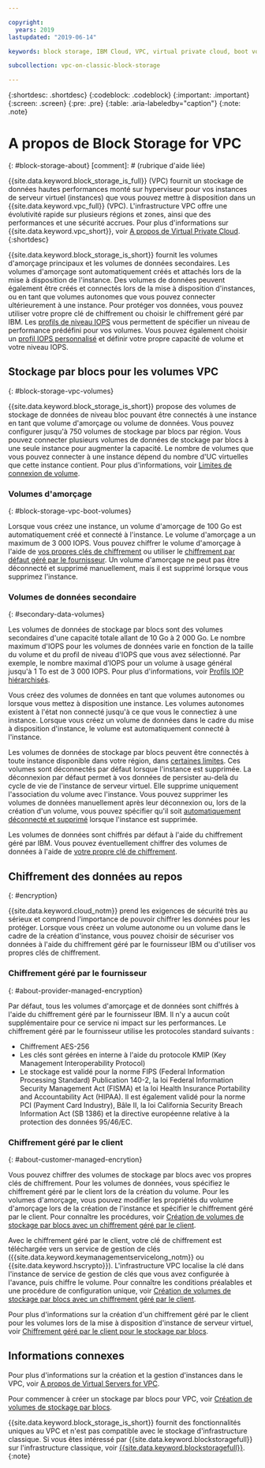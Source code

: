 ```yaml
---

copyright:
  years: 2019
lastupdated: "2019-06-14"

keywords: block storage, IBM Cloud, VPC, virtual private cloud, boot volume, data volume, volume, data storage, virtual server instance, instance, IOPS, HPCS, Key Protect

subcollection: vpc-on-classic-block-storage

---
```

{:shortdesc: .shortdesc}
{:codeblock: .codeblock}
{:important: .important}
{:screen: .screen}
{:pre: .pre}
{:table: .aria-labeledby="caption"}
{:note: .note}

# A propos de Block Storage for VPC 
{: #block-storage-about}
[comment]: # (rubrique d'aide liée)

{{site.data.keyword.block_storage_is_full}} (VPC) fournit un stockage de données hautes performances monté sur hyperviseur pour vos instances de serveur virtuel (instances) que vous pouvez mettre à disposition dans un {{site.data.keyword.vpc_full}} (VPC). L'infrastructure VPC offre une évolutivité rapide sur plusieurs régions et zones, ainsi que des performances et une sécurité accrues. Pour plus d'informations sur {{site.data.keyword.vpc_short}}, voir [A propos de Virtual Private Cloud](/docs/vpc-on-classic?topic=vpc-on-classic-about).
{:shortdesc}

{{site.data.keyword.block_storage_is_short}} fournit les volumes d'amorçage principaux et les volumes de données secondaires. Les volumes d'amorçage sont automatiquement créés et attachés lors de la mise à disposition de l'instance. Des volumes de données peuvent également être créés et connectés lors de la mise à disposition d'instances, ou en tant que volumes autonomes que vous pouvez connecter ultérieurement à une instance. Pour protéger vos données, vous pouvez utiliser votre propre clé de chiffrement ou choisir le chiffrement géré par IBM. Les [profils de niveau IOPS](/docs/vpc-on-classic-block-storage?topic=vpc-on-classic-block-storage-block-storage-profiles#tiers) vous permettent de spécifier un niveau de performance prédéfini pour vos volumes. Vous pouvez également choisir un [profil IOPS personnalisé](/docs/vpc-on-classic-block-storage?topic=vpc-on-classic-block-storage-block-storage-profiles#custom) et définir votre propre capacité de volume et votre niveau IOPS. 

## Stockage par blocs pour les volumes VPC 
{: #block-storage-vpc-volumes}

{{site.data.keyword.block_storage_is_short}} propose des volumes de stockage de données de niveau bloc pouvant être connectés à une instance en tant que volume d'amorçage ou volume de données. Vous pouvez configurer jusqu'à 750 volumes de stockage par blocs par région. Vous pouvez connecter plusieurs volumes de données de stockage par blocs à une seule instance pour augmenter la capacité. Le nombre de volumes que vous pouvez connecter à une instance dépend du nombre d'UC virtuelles que cette instance contient. Pour plus d'informations, voir [Limites de connexion de volume](/docs/vpc-on-classic-block-storage?topic=vpc-on-classic-block-storage-attaching-block-storage#vol-attach-limits).

### Volumes d'amorçage
{: #block-storage-vpc-boot-volumes}

Lorsque vous créez une instance, un volume d'amorçage de 100 Go est automatiquement créé et connecté à l'instance. Le volume d'amorçage a un maximum de 3 000 IOPS. Vous pouvez chiffrer le volume d'amorçage à l'aide de [vos propres clés de chiffrement](#about-customer-managed-encrytion) ou utiliser le [chiffrement par défaut géré par le fournisseur](#about-provider-managed-encryption). Un volume d'amorçage ne peut pas être déconnecté et supprimé manuellement, mais il est supprimé lorsque vous supprimez l'instance. 

### Volumes de données secondaire
{: #secondary-data-volumes}

Les volumes de données de stockage par blocs sont des volumes secondaires d'une capacité totale allant de 10 Go à 2 000 Go. Le nombre maximum d'IOPS pour les volumes de données varie en fonction de la taille du volume et du profil de niveau d'IOPS que vous avez sélectionné. Par exemple, le nombre maximal d’IOPS pour un volume à usage général jusqu'à 1 To est de 3 000 IOPS. Pour plus d'informations, voir [ Profils IOP hiérarchisés](/docs/vpc-on-classic-block-storage?topic=vpc-on-classic-block-storage-block-storage-profiles#tiers). 

Vous créez des volumes de données en tant que volumes autonomes ou lorsque vous mettez à disposition une instance. Les volumes autonomes existent à l'état non connecté jusqu'à ce que vous le connectiez à une instance. Lorsque vous créez un volume de données dans le cadre du mise à disposition d'instance, le volume est automatiquement connecté à l'instance.   

Les volumes de données de stockage par blocs peuvent être connectés à toute instance disponible dans votre région, dans [certaines limites](/docs/vpc-on-classic-block-storage?topic=vpc-on-classic-block-storage-attaching-block-storage#vol-attach-limits). Ces volumes sont déconnectés par défaut lorsque l'instance est supprimée. La déconnexion par défaut permet à vos données de persister au-delà du cycle de vie de l'instance de serveur virtuel. Elle supprime uniquement l'association du volume avec l'instance. Vous pouvez supprimer les volumes de données manuellement après leur déconnexion ou, lors de la création d'un volume, vous pouvez spécifier qu'il soit [automatiquement déconnecté et supprimé](/docs/vpc-on-classic-block-storage?topic=vpc-on-classic-block-storage-managing-block-storage#auto-delete) lorsque l'instance est supprimée. 

Les volumes de données sont chiffrés par défaut à l'aide du chiffrement géré par IBM. Vous pouvez éventuellement chiffrer des volumes de données à l'aide de [votre propre clé de chiffrement](#about-customer-managed-encrytion). 

## Chiffrement des données au repos
{: #encryption}

{{site.data.keyword.cloud_notm}} prend les exigences de sécurité très au sérieux et comprend l'importance de pouvoir chiffrer les données pour les protéger. Lorsque vous créez un volume autonome ou un volume dans le cadre de la création d'instance, vous pouvez choisir de sécuriser vos données à l'aide du chiffrement géré par le fournisseur IBM ou d'utiliser vos propres clés de chiffrement.   

### Chiffrement géré par le fournisseur 
{: #about-provider-managed-encryption}

Par défaut, tous les volumes d'amorçage et de données sont chiffrés à l'aide du chiffrement géré par le fournisseur IBM. Il n'y a aucun coût supplémentaire pour ce service ni impact sur les performances. Le chiffrement géré par le fournisseur utilise les protocoles standard suivants : 

* Chiffrement AES-256 
* Les clés sont gérées en interne à l'aide du protocole KMIP (Key Management Interoperability Protocol) 
* Le stockage est validé pour la norme FIPS (Federal Information Processing Standard) Publication 140-2, la loi Federal Information Security Management Act (FISMA) et la loi Health Insurance Portability and Accountability Act (HIPAA). Il est également validé pour la norme PCI (Payment Card Industry), Bâle II, la loi California Security Breach Information Act (SB 1386) et la directive européenne relative à la protection des données 95/46/EC.

### Chiffrement géré par le client
{: #about-customer-managed-encrytion}

Vous pouvez chiffrer des volumes de stockage par blocs avec vos propres clés de chiffrement. Pour les volumes de données, vous spécifiez le chiffrement géré par le client lors de la création du volume. Pour les volumes d'amorçage, vous pouvez modifier les propriétés du volume d'amorçage lors de la création de l'instance et spécifier le chiffrement géré par le client. Pour connaître les procédures, voir [Création de volumes de stockage par blocs avec un chiffrement géré par le client](/docs/vpc-on-classic-block-storage?topic=vpc-on-classic-block-storage-block-storage-encryption).

Avec le chiffrement géré par le client, votre clé de chiffrement est téléchargée vers un service de gestion de clés ({{site.data.keyword.keymanagementservicelong_notm}} ou {{site.data.keyword.hscrypto}}). L'infrastructure VPC localise la clé dans l'instance de service de gestion de clés que vous avez configurée à l'avance, puis chiffre le volume. Pour connaître les conditions préalables et une procédure de configuration unique, voir [Création de volumes de stockage par blocs avec un chiffrement géré par le client](/docs/vpc-on-classic-block-storage?topic=vpc-on-classic-block-storage-block-storage-encryption).

Pour plus d'informations sur la création d'un chiffrement géré par le client pour les volumes lors de la mise à disposition d'instance de serveur virtuel, voir [Chiffrement géré par le client pour le stockage par blocs](/docs/vpc-on-classic-vsi?topic=vpc-on-classic-vsi-storage#customer-managed-encryption-keys). 

## Informations connexes

Pour plus d'informations sur la création et la gestion d'instances dans le VPC, voir [A propos de Virtual Servers for VPC](/docs/vpc-on-classic-vsi?topic=vpc-on-classic-vsi-virtual-private-cloud#virtual-private-cloud).

Pour commencer à créer un stockage par blocs pour VPC, voir [Création de volumes de stockage par blocs](/docs/vpc-on-classic-block-storage?topic=vpc-on-classic-block-storage-creating-block-storage#creating-block-storage).

{{site.data.keyword.block_storage_is_short}} fournit des fonctionnalités uniques au VPC et n'est pas compatible avec le stockage d'infrastructure classique. Si vous êtes intéressé par {{site.data.keyword.blockstoragefull}} sur l'infrastructure classique, voir [{{site.data.keyword.blockstoragefull}}](/docs/infrastructure/BlockStorage?topic=BlockStorage-About).
{:note}
